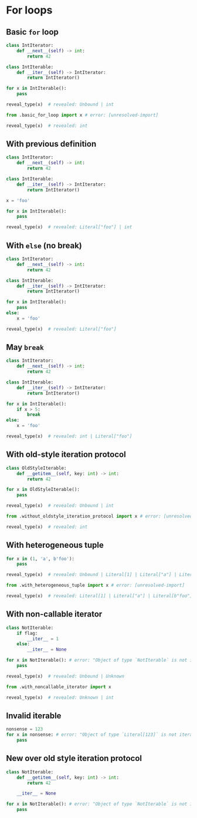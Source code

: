 # For loops

## Basic `for` loop

```py path=package/basic_for_loop.py
class IntIterator:
    def __next__(self) -> int:
        return 42

class IntIterable:
    def __iter__(self) -> IntIterator:
        return IntIterator()

for x in IntIterable():
    pass

reveal_type(x)  # revealed: Unbound | int
```

```py path=package/public.py
from .basic_for_loop import x # error: [unresolved-import]

reveal_type(x)  # revealed: int
```

## With previous definition

```py
class IntIterator:
    def __next__(self) -> int:
        return 42

class IntIterable:
    def __iter__(self) -> IntIterator:
        return IntIterator()

x = 'foo'

for x in IntIterable():
    pass

reveal_type(x)  # revealed: Literal["foo"] | int
```

## With `else` (no break)

```py
class IntIterator:
    def __next__(self) -> int:
        return 42

class IntIterable:
    def __iter__(self) -> IntIterator:
        return IntIterator()

for x in IntIterable():
    pass
else:
    x = 'foo'

reveal_type(x)  # revealed: Literal["foo"]
```

## May `break`

```py
class IntIterator:
    def __next__(self) -> int:
        return 42

class IntIterable:
    def __iter__(self) -> IntIterator:
        return IntIterator()

for x in IntIterable():
    if x > 5:
        break
else:
    x = 'foo'

reveal_type(x)  # revealed: int | Literal["foo"]
```

## With old-style iteration protocol

```py path=package/without_oldstyle_iteration_protocol.py
class OldStyleIterable:
    def __getitem__(self, key: int) -> int:
        return 42

for x in OldStyleIterable():
    pass

reveal_type(x)  # revealed: Unbound | int
```

```py path=package/public.py
from .without_oldstyle_iteration_protocol import x # error: [unresolved-import]

reveal_type(x)  # revealed: int
```

## With heterogeneous tuple

```py path=package/with_heterogeneous_tuple.py
for x in (1, 'a', b'foo'):
    pass

reveal_type(x)  # revealed: Unbound | Literal[1] | Literal["a"] | Literal[b"foo"]
```

```py path=package/public.py
from .with_heterogeneous_tuple import x # error: [unresolved-import]

reveal_type(x)  # revealed: Literal[1] | Literal["a"] | Literal[b"foo"]
```

## With non-callable iterator

```py path=with_noncallable_iterator/with_noncallable_iterator.py
class NotIterable:
    if flag:
        __iter__ = 1
    else:
        __iter__ = None

for x in NotIterable(): # error: "Object of type `NotIterable` is not iterable"
    pass

reveal_type(x)  # revealed: Unbound | Unknown
```

```py path=with_noncallable_iterator/with_noncallable_iterator.py
from .with_noncallable_iterator import x

reveal_type(x)  # revealed: Unknown | int
```

## Invalid iterable

```py
nonsense = 123
for x in nonsense: # error: "Object of type `Literal[123]` is not iterable"
    pass
```

## New over old style iteration protocol

```py
class NotIterable:
    def __getitem__(self, key: int) -> int:
        return 42

    __iter__ = None

for x in NotIterable(): # error: "Object of type `NotIterable` is not iterable"
    pass
```
